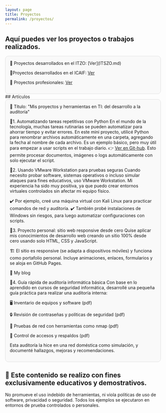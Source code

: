 ```yaml
---
layout: page
title: Proyectos
permalink: /proyectos/
---
```


## Aquí puedes ver los proyectos o trabajos realizados.
<div style="border:1px solid #ddd; padding: 1em; border-radius: 10px; background-color:#f9f9f9;">
📌 Proyectos desarrollados en el ITZO: [Ver](ITSZO.md)

📌Proyectos desarrollados en el ICAIF: [Ver](ICAIF.md)

📌 Proyectos profesionales: [Ver](Profesionales.md)
</div>
## Artículos 
<div style="border:1px solid #ddd; padding: 1em; border-radius: 10px; background-color:#f9f9f9;">
🔹 Título:
"Mis proyectos y herramientas en TI: del desarrollo a la auditoría"

🔹1. Automatizando tareas repetitivas con Python
En el mundo de la tecnología, muchas tareas rutinarias se pueden automatizar para ahorrar tiempo y evitar errores.
En este mini proyecto, utilicé Python para renombrar archivos automáticamente en una carpeta, agregando la fecha al nombre de cada archivo. Es un ejemplo básico, pero muy útil para empezar a usar scripts en el trabajo diario. 👉 [Ver en Git-hub](https://github.com/srg-info/py_archivos_fecha.git).
Esto permite procesar documentos, imágenes o logs automáticamente con solo ejecutar el script.

🔹2. Usando VMware Workstation para pruebas seguras
Cuando necesito probar software, sistemas operativos o incluso simular ataques para fines educativos, uso VMware Workstation.
Mi experiencia ha sido muy positiva, ya que puedo crear entornos virtuales controlados sin afectar mi equipo físico.

✔️ Por ejemplo, creé una máquina virtual con Kali Linux para practicar comandos de red y auditoría.
✔️ También probé instalaciones de Windows sin riesgos, para luego automatizar configuraciones con scripts.

🔹3. Proyecto personal: sitio web responsive desde cero
Quise aplicar mis conocimientos de desarrollo web creando un sitio 100% desde cero usando solo HTML, CSS y JavaScript.

🏗️ El sitio es responsive (se adapta a dispositivos móviles) y funciona como portafolio personal.
Incluye animaciones, enlaces, formularios y se aloja en GitHub Pages.

🔗 My blog

🔹4. Guía rápida de auditoría informática básica
Con base en lo aprendido en cursos de seguridad informática, desarrollé una pequeña guía práctica para realizar una auditoría interna:

🖥️ Inventario de equipos y software (pdf)

🔒 Revisión de contraseñas y políticas de seguridad (pdf)

🧪 Pruebas de red con herramientas como nmap (pdf)

📁 Control de accesos y respaldos (pdf)

Esta auditoría la hice en una red doméstica como simulación, y documenté hallazgos, mejoras y recomendaciones.
</div>

## 🔐 Este contenido se realizo con fines exclusivamente educativos y demostrativos.
No promueve el uso indebido de herramientas, ni viola políticas de uso de software, privacidad o seguridad.
Todos los ejemplos se ejecutaron en entornos de prueba controlados o personales.
